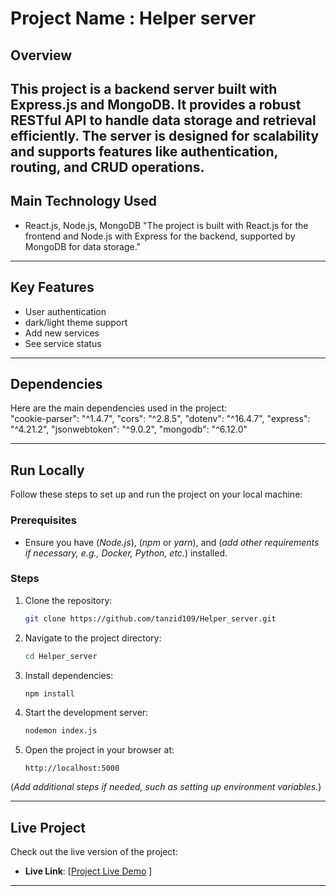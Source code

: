 # Project Name : Helper server

## Overview
This project is a backend server built with Express.js and MongoDB. It provides a robust RESTful API to handle data storage and retrieval efficiently. The server is designed for scalability and supports features like authentication, routing, and CRUD operations.
---

## Main Technology Used
- React.js, Node.js, MongoDB
 "The project is built with React.js for the frontend and Node.js with Express for the backend, supported by MongoDB for data storage."

---

## Key Features
- User authentication
- dark/light theme support  
- Add new services  
- See service status 

---

## Dependencies
Here are the main dependencies used in the project:  
"cookie-parser": "^1.4.7",
"cors": "^2.8.5",
"dotenv": "^16.4.7",
"express": "^4.21.2",
"jsonwebtoken": "^9.0.2",
"mongodb": "^6.12.0"

---

## Run Locally
Follow these steps to set up and run the project on your local machine:  

### Prerequisites
- Ensure you have (*Node.js*), (*npm* or *yarn*), and (*add other requirements if necessary, e.g., Docker, Python, etc.*) installed.

### Steps
1. Clone the repository:  
   ```bash
   git clone https://github.com/tanzid109/Helper_server.git
   ```
2. Navigate to the project directory:  
   ```bash
   cd Helper_server
   ```
3. Install dependencies:  
   ```bash
   npm install
   ```
4. Start the development server:  
   ```bash
   nodemon index.js
   ```
5. Open the project in your browser at:  
   ```
   http://localhost:5000
   ```

(*Add additional steps if needed, such as setting up environment variables.*)  

---

## Live Project
Check out the live version of the project:  
- **Live Link**: [[Project Live Demo](https://assingment-11-server-six.vercel.app/) ]

---


